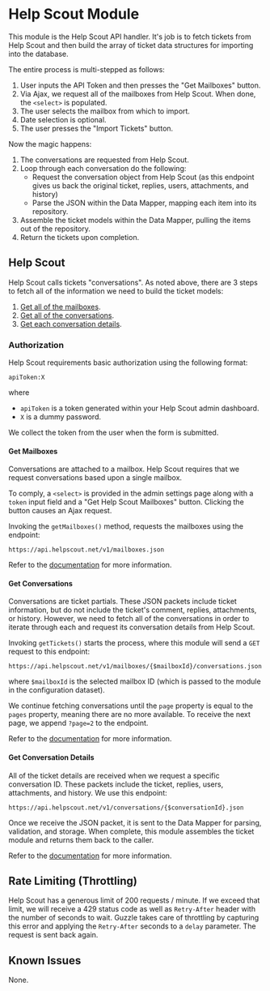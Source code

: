# Help Scout Module

This module is the Help Scout API handler.  It's job is to fetch tickets from Help Scout and then build the array of ticket data structures for importing into the database.

The entire process is multi-stepped as follows:

1. User inputs the API Token and then presses the "Get Mailboxes" button.
2. Via Ajax, we request all of the mailboxes from Help Scout. When done, the `<select>` is populated.
3. The user selects the mailbox from which to import.
4. Date selection is optional.
5. The user presses the "Import Tickets" button.

Now the magic happens:

1. The conversations are requested from Help Scout.
2. Loop through each conversation do the following:
    * Request the conversation object from Help Scout (as this endpoint gives us back the original ticket, replies, users, attachments, and history)
    * Parse the JSON within the Data Mapper, mapping each item into its repository.
3. Assemble the ticket models within the Data Mapper, pulling the items out of the repository.
4. Return the tickets upon completion.

## Help Scout

Help Scout calls tickets "conversations".  As noted above, there are 3 steps to fetch all of the information we need to build the ticket models:

1. [Get all of the mailboxes](https://developer.helpscout.com/help-desk-api/mailboxes/list/).
2. [Get all of the conversations](https://developer.helpscout.com/help-desk-api/conversations/list/).
3. [Get each conversation details](https://developer.helpscout.com/help-desk-api/conversations/get/).

### Authorization

Help Scout requirements basic authorization using the following format:

```
apiToken:X
```

where 

- `apiToken` is a token generated within your Help Scout admin dashboard.
- `X` is a dummy password.

We collect the token from the user when the form is submitted.

#### Get Mailboxes

Conversations are attached to a mailbox.  Help Scout requires that we request conversations based upon a single mailbox.  

To comply, a `<select>` is provided in the admin settings page along with a `token` input field and a "Get Help Scout Mailboxes" button. Clicking the button causes an Ajax request.  

Invoking the `getMailboxes()` method, requests the mailboxes using the endpoint:

```
https://api.helpscout.net/v1/mailboxes.json
```

Refer to the [documentation](https://developer.helpscout.com/help-desk-api/mailboxes/list/) for more information.

#### Get Conversations

Conversations are ticket partials.  These JSON packets include ticket information, but do not include the ticket's comment, replies, attachments, or history.  However, we need to fetch all of the conversations in order to iterate through each and request its conversation details from Help Scout.

Invoking `getTickets()` starts the process, where this module will send a `GET` request to this endpoint:

```
https://api.helpscout.net/v1/mailboxes/{$mailboxId}/conversations.json
```

where `$mailboxId` is the selected mailbox ID (which is passed to the module in the configuration dataset).

We continue fetching conversations until the `page` property is equal to the `pages` property, meaning there are no more available.  To receive the next page, we append `?page=2` to the endpoint.

Refer to the [documentation](https://developer.helpscout.com/help-desk-api/conversations/list/) for more information.

#### Get Conversation Details

All of the ticket details are received when we request a specific conversation ID. These packets include the ticket, replies, users, attachments, and history.  We use this endpoint:

```
https://api.helpscout.net/v1/conversations/{$conversationId}.json
```

Once we receive the JSON packet, it is sent to the Data Mapper for parsing, validation, and storage.  When complete, this module assembles the ticket module and returns them back to the caller.

Refer to the [documentation](https://developer.helpscout.com/help-desk-api/conversations/get/) for more information.


## Rate Limiting (Throttling)

Help Scout has a generous limit of 200 requests / minute.  If we exceed that limit, we will receive a 429 status code as well as `Retry-After` header with the number of seconds to wait.  Guzzle takes care of throttling by capturing this error and applying the `Retry-After` seconds to a `delay` parameter.  The request is sent back again.

## Known Issues

None.